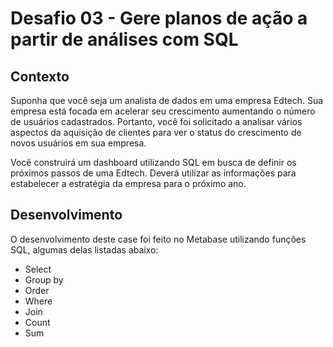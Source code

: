 # Desafio 03 - Gere planos de ação a partir de análises com SQL

## Contexto
Suponha que você seja um analista de dados em uma empresa Edtech. Sua empresa está focada em acelerar seu crescimento aumentando o número de usuários cadastrados.
Portanto, você foi solicitado a analisar vários aspectos da aquisição de clientes para ver o status do crescimento de novos usuários em sua empresa.

Você construirá um dashboard utilizando SQL em busca de definir os próximos passos de uma Edtech. Deverá utilizar as informações para estabelecer a estratégia da empresa para o próximo ano.

## Desenvolvimento

O desenvolvimento deste case foi feito no Metabase utilizando funções SQL, algumas delas listadas abaixo:

- Select
- Group by
- Order
- Where
- Join
- Count
- Sum
